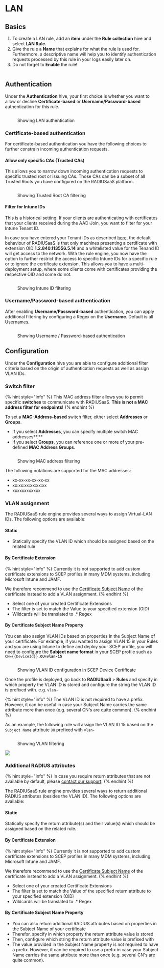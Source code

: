 # LAN

## Basics

1. To create a LAN rule, add an **item** under the **Rule collection** hive and select **LAN Rule.**&#x20;
2. Give the rule a **Name** that explains for what the rule is used for. Furthermore, a descriptive name will help you to identify authentication requests processed by this rule in your logs easily later on.
3. Do not forget to **Enable** the rule!

<figure><img src="../../../../.gitbook/assets/image (436).png" alt=""><figcaption></figcaption></figure>

## **Authentication**&#x20;

Under the **Authentication** hive, your first choice is whether you want to allow or decline **Certificate-based** or **Username/Password-based** authentication for this rule.

<figure><img src="../../../../.gitbook/assets/image (437).png" alt=""><figcaption><p>Showing LAN authentication</p></figcaption></figure>

### **Certificate-based authentication**

For certificate-based authentication you have the following choices to further constrain incoming authentication requests.

#### Allow only specific CAs (Trusted CAs)

This allows you to narrow down incoming authentication requests to specific trusted root or issuing CAs. Those CAs can be a subset of all Trusted Roots you have configured on the RADIUSaaS platform.

<figure><img src="../../../../.gitbook/assets/image (438).png" alt=""><figcaption><p>Showing Trusted Root CA filtering</p></figcaption></figure>

#### Filter for Intune IDs&#x20;

This is a historical setting. If your clients are authenticating with certificates that your clients received during the AAD-Join, you want to filter for your Intune Tenant ID.&#x20;

In case you have entered your Tenant IDs as described [here](../trusted-roots.md#intune-id), the default behaviour of RADIUSaaS is that only machines presenting a certificate with extension OID **1.2.840.113556.5.14** and a whitelisted value for the Tenand ID will get access to the network. With the rule engine, you now have the option to further restrict the access to specific Intune IDs for a specific rule or to ignore the certificate extension. This allows you to have a multi-deployment setup, where some clients come with certificates providing the respective OID and some do not.&#x20;

<figure><img src="../../../../.gitbook/assets/image (439).png" alt=""><figcaption><p>Showing Intune ID filtering</p></figcaption></figure>

### Username/Password-based authentication

After enabling **Username/Password-based** authentication, you can apply additional filtering by configuring a Regex on the **Username**. Default is all Usernames.

<figure><img src="../../../../.gitbook/assets/image (440).png" alt=""><figcaption><p>Showing Username / Password-based authentication</p></figcaption></figure>

## Configuration

Under the **Configuration** hive you are able to configure additional filter criteria based on the origin of authentication requests as well as assign VLAN IDs.

### Switch filter

{% hint style="info" %}
This MAC address filter allows you to permit specific **switches** to communicate with RADIUSaaS. **This is not a MAC address filter for endpoints!**
{% endhint %}

To set a **MAC-Address-based** switch filter, either select **Addresses** or **Groups**.&#x20;

* If you select **Addresses**, you can specify multiple switch MAC addresses**.**&#x20;
* If you select **Groups,** you can reference one or more of your pre-defined **MAC Address Groups**.&#x20;

<figure><img src="../../../../.gitbook/assets/image (442).png" alt=""><figcaption><p>Showing MAC address filtering</p></figcaption></figure>

The following notations are supported for the MAC addresses:

* xx-xx-xx-xx-xx-xx
* xx:xx:xx:xx:xx:xx
* xxxxxxxxxxxx

### VLAN assignment

The RADIUSaaS rule engine provides several ways to assign Virtual-LAN IDs. The following options are available:

#### Static

* Statically specify the VLAN ID which should be assigned based on the related rule

#### By Certificate Extension

{% hint style="info" %}
Currently it is not supported to add custom certificate extensions to SCEP profiles in many MDM systems, including Microsoft Intune and JAMF.

We therefore recommend to use the [Certificate Subject Name](lan.md#by-certificate-subject-name) of the certificate instead to add a VLAN assignment.
{% endhint %}

* Select one of your created Certificate Extensions
* The filter is set to match the Value to your specified extension (OID)
* Wildcards will be translated to .\* Regex

#### By Certificate Subject Name Property

You can also assign VLAN IDs based on properties in the Subject Name of your certificate. For example, if you wanted to assign VLAN 15 in your Rules and you are using Intune to define and deploy your SCEP profile, you will need to configure the **Subject name format** in your SCEP profile such as `CN={{DeviceId}},`**`OU=vlan-15`**

<figure><img src="../../../.gitbook/assets/image (13).png" alt=""><figcaption><p>Showing VLAN ID configuration in SCEP Device Certificate</p></figcaption></figure>

Once the profile is deployed, go back to **RADIUSaaS** > **Rules** and specify in which property the VLAN ID is stored and configure the string the VLAN ID is prefixed with. e.g. `vlan-`

{% hint style="info" %}
The VLAN ID is not required to have a prefix. However, it can be useful in case your Subject Name carries the same attribute more than once (e.g. several CN's are quite common).
{% endhint %}

As an example, the following rule will assign the VLAN ID 15 based on the `Subject Name` attribute `OU` prefixed with `vlan-`

<figure><img src="../../../../.gitbook/assets/image (443).png" alt=""><figcaption><p>Showing VLAN filtering</p></figcaption></figure>

![](<../../../../.gitbook/assets/image (317).png>)

### Additional RADIUS attributes

{% hint style="info" %}
In case you require return attributes that are not available by default, please [contact our support](https://www.radius-as-a-service.com/help/).
{% endhint %}

The RADIUSaaS rule engine provides several ways to return additional RADIUS attributes (besides the VLAN ID). The following options are available:

#### Static

Statically specify the return attribute(s) and their value(s) which should be assigned based on the related rule.

#### By Certificate Extension

{% hint style="info" %}
Currently it is not supported to add custom certificate extensions to SCEP profiles in many MDM systems, including Microsoft Intune and JAMF.

We therefore recommend to use the [Certificate Subject Name](lan.md#by-certificate-subject) of the certificate instead to add a VLAN assignment.
{% endhint %}

* Select one of your created Certificate Extensions
* The filter is set to match the Value of the specified return attribute to your specified extension (OID)
* Wildcards will be translated to .\* Regex

#### By Certificate Subject Name Property

* You can also return additional RADIUS attributes based on properties in the Subject Name of your certificate
* Therefor, specify in which property the return attribute value is stored
* Then, configure which string the return attribute value is prefixed with
* The value provided in the Subject Name property is not required to have a prefix. However, it can be required to use a prefix in case your Subject Name carries the same attribute more than once (e.g. several CN's are quite common).
